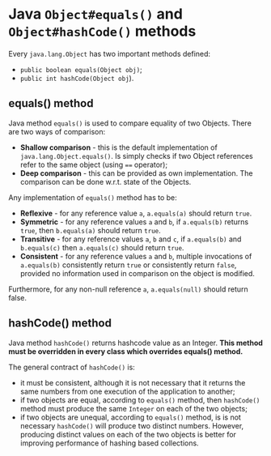 # Java `Object#equals()` and `Object#hashCode()` methods

Every `java.lang.Object` has two important methods defined:
* `public boolean equals(Object obj)`;
* `public int hashCode(Object obj`).

## equals() method

Java method `equals()` is used to compare equality of two Objects. There are two ways of comparison:
* **Shallow comparison** - this is the default implementation of `java.lang.Object.equals()`. Is simply checks if two Object references refer to the same object (using `==` operator);
* **Deep comparison** - this can be provided as own implementation. The comparison can be done w.r.t. state of the Objects.

Any implementation of `equals()` method has to be:
* **Reflexive** - for any reference value `a`, `a.equals(a)` should return `true`.
* **Symmetric** - for any reference values `a` and `b`, if `a.equals(b)` returns `true`, then `b.equals(a)` should return `true`.
* **Transitive** - for any reference values `a`, `b` and `c`, if `a.equals(b)` and `b.equals(c)` then `a.equals(c)` should return `true`.
* **Consistent** - for any reference values `a` and `b`, multiple invocations of `a.equals(b)` consistently return `true` or consistently return `false`, provided no information used in comparison on the object is modified.

Furthermore, for any non-null reference `a`, `a.equals(null)` should return false.

## hashCode() method

Java method `hashCode()` returns hashcode value as an Integer. **This method must be overridden in every class which overrides equals() method.**

The general contract of `hashCode()` is:
* it must be consistent, although it is not necessary that it returns the same numbers from one execution of the application to another;
* if two objects are equal, according to `equals()` method, then `hashCode()` method must produce the same `Integer` on each of the two objects;
* if two objects are unequal, according to `equals()` method, is is not necessary `hashCode()` will produce two distinct numbers. However, producing distinct values on each of the two objects is better for improving performance of hashing based collections.
